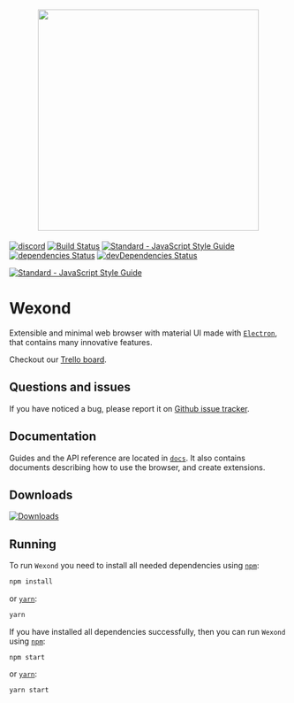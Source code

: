 <h1 align="center"><img src="http://wexond.nersent.tk/logo/wexond.png" width="400"></h1>

[![discord](https://discordapp.com/api/guilds/307605794680209409/widget.png)](https://discord.gg/yAA8DdK)
[![Build Status](https://travis-ci.org/Nersent/Wexond.svg)](https://travis-ci.org/Nersent/Wexond)
[![Standard - JavaScript Style Guide](https://img.shields.io/badge/code_style-standard-brightgreen.svg)](http://standardjs.com)
[![dependencies Status](https://david-dm.org/nersent/wexond/status.svg)](https://david-dm.org/nersent/wexond)
[![devDependencies Status](https://david-dm.org/nersent/wexond/dev-status.svg)](https://david-dm.org/nersent/wexond?type=dev)

[![Standard - JavaScript Style Guide](https://cdn.rawgit.com/feross/standard/master/badge.svg)](https://github.com/feross/standard)

# Wexond
Extensible and minimal web browser with material UI made with [`Electron`](https://github.com/electron/electron), that contains many innovative features.

Checkout our [Trello board](https://trello.com/b/dsd7rEEJ/wexond).

## Questions and issues
If you have noticed a bug, please report it on [Github issue tracker](https://github.com/Nersent/Wexond/issues).

## Documentation
Guides and the API reference are located in [`docs`](https://github.com/Nersent/Wexond/docs).
It also contains documents describing how to use the browser, and create extensions.

## Downloads
[![Downloads](https://img.shields.io/github/downloads/Nersent/Wexond/total.svg)](https://github.com/Nersent/Wexond/releases)

## Running
To run `Wexond` you need to install all needed dependencies using [`npm`](https://docs.npmjs.com/):
```bash
npm install
```
or [`yarn`](https://yarnpkg.com/lang/en/):
```bash
yarn
```

If you have installed all dependencies successfully, then you can run `Wexond` using [`npm`](https://docs.npmjs.com/):
```
npm start
```
or [`yarn`](https://yarnpkg.com/lang/en/):
```
yarn start
```
